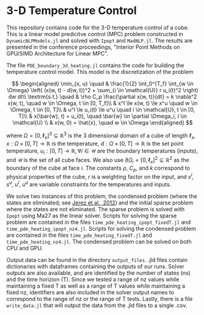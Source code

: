 # 3-D Temperature Control

This repository contains code for the 3-D temperature control of a cube. This is a linear model predicitve control (MPC) problem constructed in `DynamicNLPModels.jl` and solved with `Ipopt` and `MadNLP.jl`. The results are presented in the conference proceedings, "Interior Point Methods on GPU/SIMD Architecture for Linear MPC".

The file `PDE_boundary_3d_heating.jl` contains the code for building the temperature control model. This model is the discretization of the problem 

$$
\begin{aligned}
    \min_{x, u} \quad & \frac{1}{2} \int_0^{T_f} \int_{w \in \Omega} \left( (x(w, t) - d(w, t))^2 + \sum_{i \in \mathcal{U}} r u_i(t)^2 \right) dw dt\\
    \textrm{s.t.} \quad & \rho C_p  \frac{\partial x(w, t)}{dt} = k \nabla^2 x(w, t), \quad w \in \Omega, t \in [0, T_f]\\
    & x^l \le x(w, t) \le x^u \quad w \in \Omega, t \in [0, T]\\
    & u^l \le u_i(t) \le u^u \quad i \in \mathcal{U}, t \in [0, T]\\
    & x(\bar{w}, t) = u_i(t), \quad \bar{w} \in \partial \Omega_i, i \in \mathcal{U}  \\
    & x(w, 0) = \hat{x}, \quad w \in \Omega
\end{aligned}
$$

where $\Omega = [0, \ell_x]^3 \subseteq \mathbb{R}^3$ is the 3 dimensional domain of a cube of length $\ell_x$, $x: \Omega \times [0, T] \rightarrow \mathbb{R}$ is the temperature, $d: \Omega \times [0, T] \rightarrow \mathbb{R}$  is the set point temperature,  $u_i: [0, T] \rightarrow \mathbb{R}, \forall i \in \mathcal{U}$ are the boundary temperatures (inputs), and $\mathcal{U}$ is the set of all cube faces. We also use $\partial \Omega_i = [0, \ell_x]^2 \subseteq \mathbb{R}^2$ as the boundary of the cube at face $i$. The constants $\rho$, $C_p$, and $k$ correspond to physical properties of the cube, $r$ is a weighting factor on the input, and $s^l$, $s^u$, $u^l$, $u^u$ are variable constraints for the temperatures and inputs.

We solve two instances of this problem, the condensed problem (where the states are eliminated; see [Jerez et al., 2012](https://doi.org/10.1016/j.automatica.2012.03.010)) and the initial sparse problem where the states are not eliminated. The sparse problem is solved with `Ipopt` using Ma27 as the linear solver. Scripts for solving the sparse problem are contained in the files `time_pde_heating_ipopt_fixedT.jl` and `time_pde_heating_ipopt_nz4.jl`. Scripts for solving the condensed problem are contained in the files `time_pde_heating_fixedT.jl` and `time_pde_heating_nz4.jl`. The condensed problem can be solved on both CPU and GPU. 

Output data can be found in the directory `output_files`. .jld files contain dictionaries with dataframes containing the outputs of our runs. Solver outputs are also available, and are identified by the number of states (ns) and the time horizion (T). Since we tested a range of nz values while maintaining a fixed T as well as a range of T values while maintaining a fixed nz, identifiers are also included in the solver output names to correspond to the range of nz or the range of T tests. Lastly, there is a file `write_data.jl` that will output the data from the .jld files to a single .csv. 
